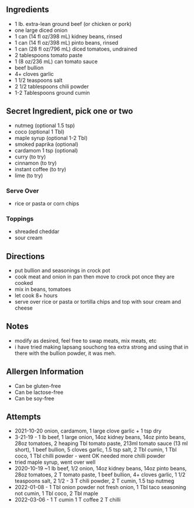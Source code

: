 ## Ingredients
* 1 lb. extra-lean ground beef (or chicken or pork)
* one large diced onion
* 1 can (14 fl oz/398 mL) kidney beans, rinsed
* 1 can (14 fl oz/398 mL) pinto beans, rinsed
* 1 can (28 fl oz/796 mL) diced tomatoes, undrained
* 2 tablespoons tomato paste
* 1 (8 oz/236 mL) can tomato sauce
* beef bullion
* 4+ cloves garlic
* 1 1/2 teaspoons salt
* 2 1/2 tablespoons chili powder
* 1-2 Tablespoons ground cumin

## Secret Ingredient, pick one or two
* nutmeg (optional 1.5 tsp)
* coco (optional 1 Tbl)
* maple syrup (optional 1-2 Tbl)
* smoked paprika (optional)
* cardamom 1 tsp (optional)
* curry (to try)
* cinnamon (to try)
* instant coffee (to try)
* lime (to try)

### Serve Over
* rice or pasta or corn chips

### Toppings
* shreaded cheddar
* sour cream

## Directions
* put bullion and seasonings in crock pot
* cook meat and onion in pan then move to crock pot once they are cooked
* mix in beans, tomatoes
* let cook 8+ hours
* serve over rice or pasta or tortilla chips and top with sour cream and cheese

## Notes
* modify as desired, feel free to swap meats, mix meats, etc
* i have tried making lapsang souchong tea extra strong and using that in there with the bullion powder, it was meh.

## Allergen Information
* Can be gluten-free
* Can be lactose-free
* Can be soy-free

## Attempts
* 2021-10-20 onion, cardamom, 1 large clove garlic + 1 tsp dry
* 3-21-19 - 1 lb beef, 1 large onion, 14oz kidney beans, 14oz pinto beans, 28oz tomatoes, 2 heaping Tbl tomato paste, 213ml tomato sauce (13 ml short), 1 beef bullion, 5 cloves garlic, 1.5 tsp salt, 2 Tbl cumin, 1 Tbl coco, 1 Tbl chilli powder - went OK needed more chilli powder
* tried maple syrup, went over well
* 2020-10-19 ~1 lb beef, 1/2 onion, 14oz kidney beans, 14oz pinto beans, 28oz tomatoes, 2 T tomato paste, 1 beef bullion, 4+ cloves garlic, 1 1/2 teaspoons salt, 2 1/2 - 3 T chili powder, 2 T cumin, 1.5 tsp nutmeg 
* 2022-01-08 - 1 Tbl onion powder not fresh onion, 1 Tbl taco seasoning not cumin, 1 Tbl coco, 2 Tbl maple
* 2022-03-06 - 1 T cumin 1 T coffee 2 T chilli
